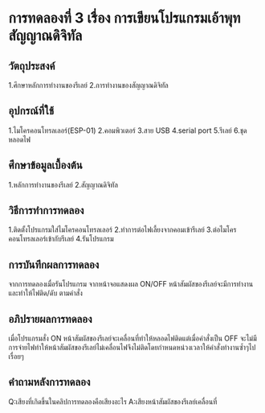 # การทดลองที่ 3 เรื่อง การเขียนโปรแกรมเอ้าพุทสัญญาณดิจิทัล

## วัตถุประสงค์
1.ศึกษาหลักการทำงานของรีเลย์ 
2.การทำงานของสัญญาณดิจิทัล 

## อุปกรณ์ที่ใช้
1.ไมโครคอนโทรลเลอร์(ESP-01)
2.คอมพิวเตอร์
3.สาย USB
4.serial port
5.รีเลย์
6.ชุดหลอดไฟ

## ศึกษาข้อมูลเบื้องต้น
1.หลักการทำงานของรีเลย์
2.สัญญาณดิจิทัล

## วิธีการทำการทดลอง
1.ติดตั้งโปรแกรมใส่ไมโครคอนโทรลเลอร์
2.ทำการต่อไฟเลี้ยงจากคอมเข้ารีเลย์
3.ต่อไมโครคอนโทรลเลอร์เข้ากับรีเลย์
4.รันโปรแกรม

## การบันทึกผลการทดลอง
จากการทดลองเมื่อรันโปรแกรม จากหน้าจอแสดงผล ON/OFF หน้าสัมผัสของรีเลย์จะมีการทำงานและทำให้ไฟติด/ดับ ตามคำสั่ง

## อภิปรายผลการทดลอง
เมื่อโปรแกรมสั่ง ON หน้าสัมผัสของรีเลย์จะเคลื่อนที่ทำให้หลอดไฟติดแต่เมื่อคำสั่งเป็น OFF จะไม่มีการจ่ายไฟทำให้หน้าสัมผัสของรีเลย์ไม่เคลื่อนไฟจึงไม่ติดโดยกำหนดหน่วงเวลาให้คำสั่งทำงานซ้ำๆไปเรื่อยๆ

## คำถามหลังการทดลอง
Q:เสียงที่เกิดขึ้นในคลิปการทดลองคือเสียงอะไร
A:เสียงหน้าสัมผัสของรีเลย์เคลื่อนที่
